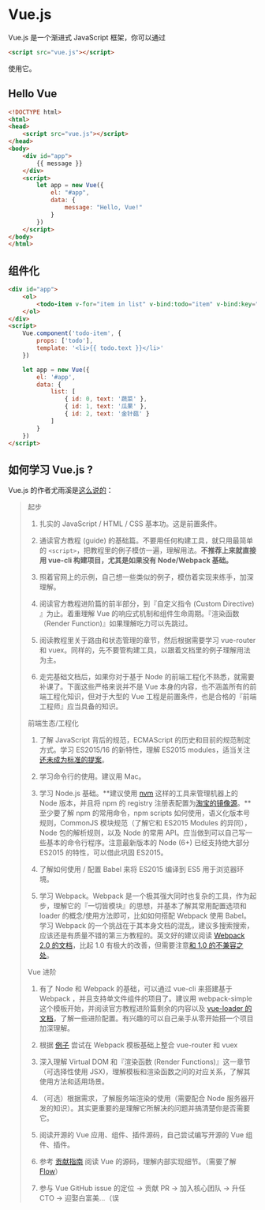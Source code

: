 # Vue.js

Vue.js 是一个渐进式 JavaScript 框架，你可以通过

```html
<script src="vue.js"></script>
```

使用它。

## Hello Vue

```html
<!DOCTYPE html>
<html>
<head>
	<script src="vue.js"></script>
</head>
<body>
	<div id="app">
        {{ message }}
    </div>
    <script>
        let app = new Vue({
            el: "#app",
            data: {
                message: "Hello, Vue!"
            }
        })
    </script>
</body>
</html>
```

## 组件化

```html
<div id="app">
    <ol>
        <todo-item v-for="item in list" v-bind:todo="item" v-bind:key="item.id"></todo-item>
    </ol>
</div>
<script>
    Vue.component('todo-item', {
        props: ['todo'],
        template: '<li>{{ todo.text }}</li>'
    })

    let app = new Vue({
        el: '#app',
        data: {
            list: [
                { id: 0, text: '蔬菜' },
                { id: 1, text: '瓜果' },
                { id: 2, text: '金针菇' }
            ]
        }
    })
</script>
```

## 如何学习 Vue.js ?

Vue.js 的作者尤雨溪是[这么说的](https://zhuanlan.zhihu.com/p/23134551)：

> 起步
>
> 1. 扎实的 JavaScript / HTML / CSS 基本功。这是前置条件。
>
> 2. 通读官方教程 (guide) 的基础篇。不要用任何构建工具，就只用最简单的 `<script>`，把教程里的例子模仿一遍，理解用法。**不推荐上来就直接用 vue-cli 构建项目，尤其是如果没有 Node/Webpack 基础。**
>
> 3. 照着官网上的示例，自己想一些类似的例子，模仿着实现来练手，加深理解。
>
> 4. 阅读官方教程进阶篇的前半部分，到『自定义指令 (Custom Directive) 』为止。着重理解 Vue 的响应式机制和组件生命周期。『渲染函数（Render Function)』如果理解吃力可以先跳过。
>
> 5. 阅读教程里关于路由和状态管理的章节，然后根据需要学习 vue-router 和 vuex。同样的，先不要管构建工具，以跟着文档里的例子理解用法为主。
>
> 6. 走完基础文档后，如果你对于基于 Node 的前端工程化不熟悉，就需要补课了。下面这些严格来说并不是 Vue 本身的内容，也不涵盖所有的前端工程化知识，但对于大型的 Vue 工程是前置条件，也是合格的『前端工程师』应当具备的知识。
>
> 前端生态/工程化
>
> 1. 了解 JavaScript 背后的规范，ECMAScript 的历史和目前的规范制定方式。学习 ES2015/16 的新特性，理解 ES2015 modules，适当关注[还未成为标准的提案](https://link.zhihu.com/?target=https%3A//github.com/tc39/proposals)。
>
> 2. 学习命令行的使用。建议用 Mac。
>
> 3. 学习 Node.js 基础。**建议使用 [nvm](https://link.zhihu.com/?target=https%3A//github.com/creationix/nvm) 这样的工具来管理机器上的 Node 版本，并且将 npm 的 registry 注册表配置为[淘宝的镜像源](https://link.zhihu.com/?target=https%3A//npm.taobao.org/)。**至少要了解 npm 的常用命令，npm scripts 如何使用，语义化版本号规则，CommonJS 模块规范（了解它和 ES2015 Modules 的异同），Node 包的解析规则，以及 Node 的常用 API。应当做到可以自己写一些基本的命令行程序。注意最新版本的 Node (6+) 已经支持绝大部分 ES2015 的特性，可以借此巩固 ES2015。
>
> 4. 了解如何使用 / 配置 Babel 来将 ES2015 编译到 ES5 用于浏览器环境。
>
> 5. 学习 Webpack。Webpack 是一个极其强大同时也复杂的工具，作为起步，理解它的『一切皆模块』的思想，并基本了解其常用配置选项和 loader 的概念/使用方法即可，比如如何搭配 Webpack 使用 Babel。学习 Webpack 的一个挑战在于其本身文档的混乱，建议多搜索搜索，应该还是有质量不错的第三方教程的。英文好的建议阅读 [Webpack 2.0 的文档](https://link.zhihu.com/?target=https%3A//webpack.js.org/get-started/)，比起 1.0 有极大的改善，但需要注意[和 1.0 的不兼容之处](https://link.zhihu.com/?target=https%3A//webpack.js.org/how-to/upgrade-from-webpack-1/)。
>
> Vue 进阶
>
> 1. 有了 Node 和 Webpack 的基础，可以通过 vue-cli 来搭建基于 Webpack ，并且支持单文件组件的项目了。建议用 webpack-simple 这个模板开始，并阅读官方教程进阶篇剩余的内容以及 [vue-loader 的文档](https://link.zhihu.com/?target=http%3A//vue-loader.vuejs.org/)，了解一些进阶配置。有兴趣的可以自己亲手从零开始搭一个项目加深理解。
>
> 2. 根据 [例子](https://link.zhihu.com/?target=https%3A//github.com/vuejs/vue-hackernews-2.0) 尝试在 Webpack 模板基础上整合 vue-router 和 vuex
>
> 3. 深入理解 Virtual DOM 和『渲染函数 (Render Functions)』这一章节（可选择性使用 JSX)，理解模板和渲染函数之间的对应关系，了解其使用方法和适用场景。
>
> 4. （可选）根据需求，了解服务端渲染的使用（需要配合 Node 服务器开发的知识）。其实更重要的是理解它所解决的问题并搞清楚你是否需要它。
>
> 5. 阅读开源的 Vue 应用、组件、插件源码，自己尝试编写开源的 Vue 组件、插件。
>
> 6. 参考 [贡献指南](https://link.zhihu.com/?target=https%3A//github.com/vuejs/vue/blob/dev/.github/CONTRIBUTING.md%23development-setup) 阅读 Vue 的源码，理解内部实现细节。（需要了解 [Flow](https://link.zhihu.com/?target=https%3A//flowtype.org/)）
>
> 7. 参与 Vue GitHub issue 的定位 -> 贡献 PR -> 加入核心团队 -> 升任 CTO -> 迎娶白富美...（误